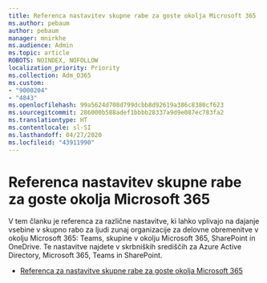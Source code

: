 ```yaml
---
title: Referenca nastavitev skupne rabe za goste okolja Microsoft 365
ms.author: pebaum
author: pebaum
manager: mnirkhe
ms.audience: Admin
ms.topic: article
ROBOTS: NOINDEX, NOFOLLOW
localization_priority: Priority
ms.collection: Adm_O365
ms.custom:
- "9000204"
- "4843"
ms.openlocfilehash: 99a5624d708d799dcbb8d92619a386c8380cf623
ms.sourcegitcommit: 286000b588adef1bbbb28337a9d9e087ec783fa2
ms.translationtype: HT
ms.contentlocale: sl-SI
ms.lasthandoff: 04/27/2020
ms.locfileid: "43911990"
---
```

# <a name="microsoft-365-guest-sharing-settings-reference"></a>Referenca nastavitev skupne rabe za goste okolja Microsoft 365

V tem članku je referenca za različne nastavitve, ki lahko vplivajo na dajanje vsebine v skupno rabo za ljudi zunaj organizacije za delovne obremenitve v okolju Microsoft 365: Teams, skupine v okolju Microsoft 365, SharePoint in OneDrive. Te nastavitve najdete v skrbniških središčih za Azure Active Directory, Microsoft 365, Teams in SharePoint.

- [Referenca za nastavitve skupne rabe za goste okolja Microsoft 365](https://docs.microsoft.com/microsoft-365/solutions/microsoft-365-guest-settings?view=o365-worldwide)

